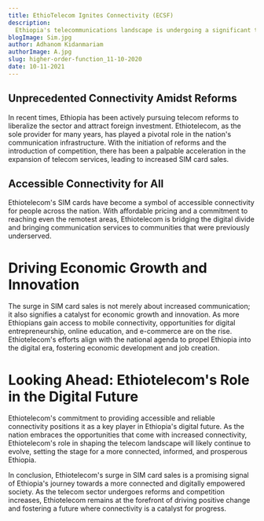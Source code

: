 ```yaml
---
title: EthioTelecom Ignites Connectivity (ECSF)
description:
  Ethiopia's telecommunications landscape is undergoing a significant transformation as Ethiotelecom, the country's leading telecom provider, reports a notable surge in SIM card sales. This uptick in demand is indicative of a growing appetite for connectivity, reflecting the nation's stride toward enhanced digital inclusion and communication.
blogImage: Sim.jpg
author: Adhanom Kidanmariam
authorImage: A.jpg
slug: higher-order-function_11-10-2020
date: 10-11-2021
---
```


## Unprecedented Connectivity Amidst Reforms
In recent times, Ethiopia has been actively pursuing telecom reforms to liberalize the sector and attract foreign investment. Ethiotelecom, as the sole provider for many years, has played a pivotal role in the nation's communication infrastructure. With the initiation of reforms and the introduction of competition, there has been a palpable acceleration in the expansion of telecom services, leading to increased SIM card sales.

## Accessible Connectivity for All

Ethiotelecom's SIM cards have become a symbol of accessible connectivity for people across the nation. With affordable pricing and a commitment to reaching even the remotest areas, Ethiotelecom is bridging the digital divide and bringing communication services to communities that were previously underserved.

# Driving Economic Growth and Innovation

The surge in SIM card sales is not merely about increased communication; it also signifies a catalyst for economic growth and innovation. As more Ethiopians gain access to mobile connectivity, opportunities for digital entrepreneurship, online education, and e-commerce are on the rise. Ethiotelecom's efforts align with the national agenda to propel Ethiopia into the digital era, fostering economic development and job creation.

# Looking Ahead: Ethiotelecom's Role in the Digital Future
Ethiotelecom's commitment to providing accessible and reliable connectivity positions it as a key player in Ethiopia's digital future. As the nation embraces the opportunities that come with increased connectivity, Ethiotelecom's role in shaping the telecom landscape will likely continue to evolve, setting the stage for a more connected, informed, and prosperous Ethiopia.

In conclusion, Ethiotelecom's surge in SIM card sales is a promising signal of Ethiopia's journey towards a more connected and digitally empowered society. As the telecom sector undergoes reforms and competition increases, Ethiotelecom remains at the forefront of driving positive change and fostering a future where connectivity is a catalyst for progress.